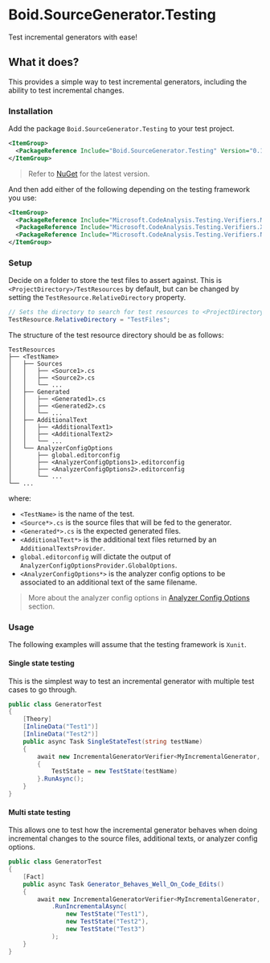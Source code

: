 # Boid.SourceGenerator.Testing

Test incremental generators with ease!

## What it does?

This provides a simple way to test incremental generators, including the ability
to test incremental changes.

### Installation

Add the package `Boid.SourceGenerator.Testing` to your test project.

```xml
<ItemGroup>
  <PackageReference Include="Boid.SourceGenerator.Testing" Version="0.1.0" />
</ItemGroup>
```

> Refer to [NuGet](https://www.nuget.org/packages/Boid.SourceGenerator.Testing)
> for the latest version.

And then add either of the following depending on the testing framework you use:

```xml
<ItemGroup>
  <PackageReference Include="Microsoft.CodeAnalysis.Testing.Verifiers.MSTest" Version="0.1.0" />
  <PackageReference Include="Microsoft.CodeAnalysis.Testing.Verifiers.XUnit" Version="0.1.0" />
  <PackageReference Include="Microsoft.CodeAnalysis.Testing.Verifiers.NUnit" Version="0.1.0" />
</ItemGroup>
```

### Setup

Decide on a folder to store the test files to assert against. This is `<ProjectDirectory>/TestResources`
by default, but can be changed by setting the `TestResource.RelativeDirectory` property.

```cs
// Sets the directory to search for test resources to <ProjectDirectory>/TestFiles
TestResource.RelativeDirectory = "TestFiles";
```

The structure of the test resource directory should be as follows:

```
TestResources
├── <TestName>
│   ├── Sources
│   │   ├── <Source1>.cs
│   │   ├── <Source2>.cs
│   │   └── ...
│   ├── Generated
│   │   ├── <Generated1>.cs
│   │   ├── <Generated2>.cs
│   │   └── ...
│   ├── AdditionalText
│   │   ├── <AdditionalText1>
│   │   ├── <AdditionalText2>
│   │   └── ...
│   └── AnalyzerConfigOptions
│       ├── global.editorconfig
│       ├── <AnalyzerConfigOptions1>.editorconfig
│       ├── <AnalyzerConfigOptions2>.editorconfig
│       └── ...
└── ...
```

where:

- `<TestName>` is the name of the test.
- `<Source*>.cs` is the source files that will be fed to the generator.
- `<Generated*>.cs` is the expected generated files.
- `<AdditionalText*>` is the additional text files returned by an `AdditionalTextsProvider`.
- `global.editorconfig` will dictate the output of `AnalyzerConfigOptionsProvider.GlobalOptions`.
- `<AnalyzerConfigOptions*>` is the analyzer config options to be associated to
  an additional text of the same filename.

> More about the analyzer config options in [Analyzer Config Options]()
> section.

### Usage

The following examples will assume that the testing framework is `Xunit`.

#### Single state testing

This is the simplest way to test an incremental generator with multiple test
cases to go through.

```cs
public class GeneratorTest
{
    [Theory]
    [InlineData("Test1")]
    [InlineData("Test2")]
    public async Task SingleStateTest(string testName)
    {
        await new IncrementalGeneratorVerifier<MyIncrementalGenerator, XUnitVerifier>()
        {
            TestState = new TestState(testName)
        }.RunAsync();
    }
}
```

#### Multi state testing

This allows one to test how the incremental generator behaves when doing incremental
changes to the source files, additional texts, or analyzer config options.

```cs
public class GeneratorTest
{
    [Fact]
    public async Task Generator_Behaves_Well_On_Code_Edits()
    {
        await new IncrementalGeneratorVerifier<MyIncrementalGenerator, XUnitVerifier>()
            .RunIncrementalAsync(
                new TestState("Test1"),
                new TestState("Test2"),
                new TestState("Test3")
            );
    }
}
```